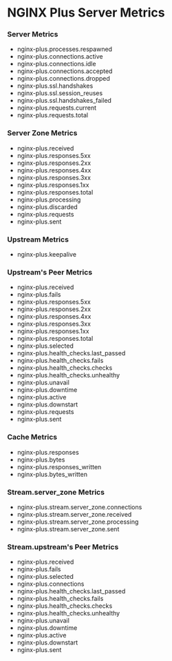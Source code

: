 # NGINX Plus Server Metrics

### Server Metrics
* nginx-plus.processes.respawned
* nginx-plus.connections.active
* nginx-plus.connections.idle
* nginx-plus.connections.accepted
* nginx-plus.connections.dropped
* nginx-plus.ssl.handshakes
* nginx-plus.ssl.session_reuses
* nginx-plus.ssl.handshakes_failed
* nginx-plus.requests.current
* nginx-plus.requests.total

### Server Zone Metrics
* nginx-plus.received
* nginx-plus.responses.5xx
* nginx-plus.responses.2xx
* nginx-plus.responses.4xx
* nginx-plus.responses.3xx
* nginx-plus.responses.1xx
* nginx-plus.responses.total
* nginx-plus.processing
* nginx-plus.discarded
* nginx-plus.requests
* nginx-plus.sent

### Upstream Metrics
* nginx-plus.keepalive

### Upstream's Peer Metrics
* nginx-plus.received
* nginx-plus.fails
* nginx-plus.responses.5xx
* nginx-plus.responses.2xx
* nginx-plus.responses.4xx
* nginx-plus.responses.3xx
* nginx-plus.responses.1xx
* nginx-plus.responses.total
* nginx-plus.selected
* nginx-plus.health_checks.last_passed
* nginx-plus.health_checks.fails
* nginx-plus.health_checks.checks
* nginx-plus.health_checks.unhealthy
* nginx-plus.unavail
* nginx-plus.downtime
* nginx-plus.active
* nginx-plus.downstart
* nginx-plus.requests
* nginx-plus.sent

### Cache Metrics
* nginx-plus.responses
* nginx-plus.bytes
* nginx-plus.responses_written
* nginx-plus.bytes_written

### Stream.server_zone Metrics
* nginx-plus.stream.server_zone.connections
* nginx-plus.stream.server_zone.received
* nginx-plus.stream.server_zone.processing
* nginx-plus.stream.server_zone.sent

### Stream.upstream's Peer Metrics
* nginx-plus.received
* nginx-plus.fails
* nginx-plus.selected
* nginx-plus.connections
* nginx-plus.health_checks.last_passed
* nginx-plus.health_checks.fails
* nginx-plus.health_checks.checks
* nginx-plus.health_checks.unhealthy
* nginx-plus.unavail
* nginx-plus.downtime
* nginx-plus.active
* nginx-plus.downstart
* nginx-plus.sent
